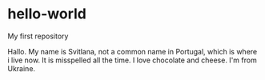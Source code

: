 # hello-world
My first repository

Hallo. My name is Svitlana, not a common name in Portugal, which is where i live now. It is misspelled all the time. I love chocolate and cheese. I'm from  Ukraine. 
